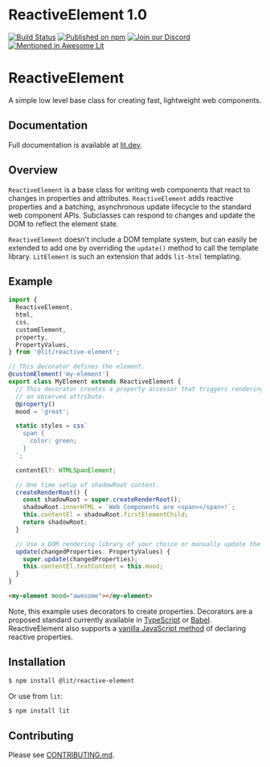 # ReactiveElement 1.0

[![Build Status](https://github.com/lit/lit/workflows/Tests/badge.svg)](https://github.com/lit/lit/actions?query=workflow%3ATests)
[![Published on npm](https://img.shields.io/npm/v/@lit/reactive-element?logo=npm)](https://www.npmjs.com/package/@lit/reactive-element)
[![Join our Discord](https://img.shields.io/badge/discord-join%20chat-5865F2.svg?logo=discord&logoColor=fff)](https://lit.dev/discord/)
[![Mentioned in Awesome Lit](https://awesome.re/mentioned-badge.svg)](https://github.com/web-padawan/awesome-lit)

# ReactiveElement

A simple low level base class for creating fast, lightweight web components.

## Documentation

Full documentation is available at [lit.dev](https://lit.dev/docs/api/ReactiveElement/).

## Overview

`ReactiveElement` is a base class for writing web components that react to changes in properties and attributes. `ReactiveElement` adds reactive properties and a batching, asynchronous update lifecycle to the standard web component APIs. Subclasses can respond to changes and update the DOM to reflect the element state.

`ReactiveElement` doesn't include a DOM template system, but can easily be extended to add one by overriding the `update()` method to call the template library. `LitElement` is such an extension that adds `lit-html` templating.

## Example

```ts
import {
  ReactiveElement,
  html,
  css,
  customElement,
  property,
  PropertyValues,
} from '@lit/reactive-element';

// This decorator defines the element.
@customElement('my-element')
export class MyElement extends ReactiveElement {
  // This decorator creates a property accessor that triggers rendering and
  // an observed attribute.
  @property()
  mood = 'great';

  static styles = css`
    span {
      color: green;
    }
  `;

  contentEl?: HTMLSpanElement;

  // One time setup of shadowRoot content.
  createRenderRoot() {
    const shadowRoot = super.createRenderRoot();
    shadowRoot.innerHTML = `Web Components are <span></span>!`;
    this.contentEl = shadowRoot.firstElementChild;
    return shadowRoot;
  }

  // Use a DOM rendering library of your choice or manually update the DOM.
  update(changedProperties: PropertyValues) {
    super.update(changedProperties);
    this.contentEl.textContent = this.mood;
  }
}
```

```html
<my-element mood="awesome"></my-element>
```

Note, this example uses decorators to create properties. Decorators are a proposed
standard currently available in [TypeScript](https://www.typescriptlang.org/) or [Babel](https://babeljs.io/docs/en/babel-plugin-proposal-decorators). ReactiveElement also supports a [vanilla JavaScript method](https://lit.dev/docs/components/properties/#declaring-properties-in-a-static-properties-field) of declaring reactive properties.

## Installation

```bash
$ npm install @lit/reactive-element
```

Or use from `lit`:

```bash
$ npm install lit
```

## Contributing

Please see [CONTRIBUTING.md](../../CONTRIBUTING.md).
